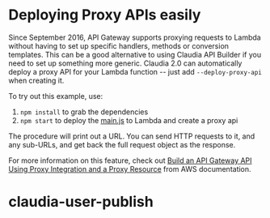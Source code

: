 # Deploying Proxy APIs easily

Since September 2016, API Gateway supports proxying requests to Lambda without having to set up specific handlers, methods or conversion templates. This can be a good alternative to using Claudia API Builder if you need to set up something more generic. Claudia 2.0 can automatically deploy a proxy API for your Lambda function -- just add `--deploy-proxy-api` when creating it.  

To try out this example, use:

1. `npm install` to grab the dependencies
2. `npm start` to deploy the [main.js](main.js) to Lambda and create a proxy api

The procedure will print out a URL. You can send HTTP requests to it, and any sub-URLs, and get back the full request object as the response.

For more information on this feature, check out [Build an API Gateway API Using Proxy Integration and a Proxy Resource](http://docs.aws.amazon.com/apigateway/latest/developerguide/api-gateway-create-api-as-simple-proxy.html ) from AWS documentation.
# claudia-user-publish
